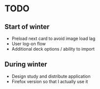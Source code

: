 # TODO
## Start of winter
* Preload next card to avoid image load lag 
* User log-on flow 
* Additional deck options / ability to import

## During winter
* Design study and distribute application
* Firefox version so that I actually use it

